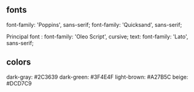 ## fonts

<link rel="preconnect" href="https://fonts.googleapis.com">
<link rel="preconnect" href="https://fonts.gstatic.com" crossorigin>
<link href="https://fonts.googleapis.com/css2?family=Lato:ital,wght@0,300;0,700;1,400&family=Oleo+Script&family=Poppins:wght@300;400;700&family=Quicksand:wght@300;500;700&display=swap" rel="stylesheet">


font-family: 'Poppins', sans-serif;
font-family: 'Quicksand', sans-serif;

Principal font :  font-family: 'Oleo Script', cursive;
text: font-family: 'Lato', sans-serif;



## colors 

dark-gray: #2C3639
dark-green: #3F4E4F
light-brown: #A27B5C
beige: #DCD7C9